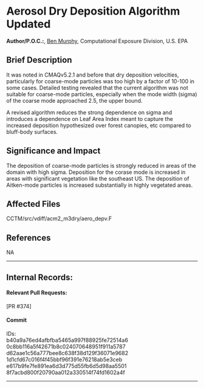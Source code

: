 # Aerosol Dry Deposition Algorithm Updated

**Author/P.O.C.:**, [Ben Murphy](mailto:murphy.ben@epa.gov), Computational Exposure Division, U.S. EPA

## Brief Description
It was noted in CMAQv5.2.1 and before that dry deposition velocities, particularly for coarse-mode 
particles was too high by a factor of 10-100 in some cases. Detailed testing revealed that the 
current algorithm was not suitable for coarse-mode particles, especially when the mode width (sigma) 
of the coarse mode approached 2.5, the upper bound. 

A revised algorithm reduces the strong dependence on sigma and introduces a dependence on Leaf Area 
Index meant to capture the increased deposition hypothesized over forest canopies, etc compared to 
bluff-body surfaces.

## Significance and Impact
The deposition of coarse-mode particles is strongly reduced in areas of the domain with high sigma. 
Deposition for the corase mode is increased in areas with significant vegetation like the southeast 
US. The deposition of Aitken-mode particles is increased substantially in highly vegetated areas.

## Affected Files
CCTM/src/vdiff/acm2_m3dry/aero_depv.F

## References
NA           

-----
## Internal Records:
#### Relevant Pull Requests:
[PR #374]   

#### Commit 
IDs:                        
b40a9a76ed4afbfba5465a997f88925fe72514a6  
0c8bb116a5f42671b8c024070648951f911a5787  
d62aae1c56a777bee8c638f38d129f36071e9682  
1d1cfd67c016f4f45bbf96f391e76218ab5e3ceb  
e617b9fe7fe891ea6d3d775d55fb6d5d98aa5501  
8f7acbd800f20790aa012a330514f74fd1602a4f  

-----

